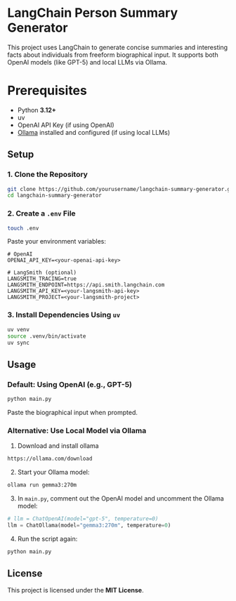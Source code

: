 # LangChain Person Summary Generator

This project uses LangChain to generate concise summaries and interesting facts about individuals from freeform biographical input. It supports both OpenAI models (like GPT-5) and local LLMs via Ollama.

# Prerequisites

* Python **3.12+**
* uv
* OpenAI API Key (if using OpenAI)
* [Ollama](https://ollama.com/download) installed and configured (if using local LLMs)

## Setup

### 1. Clone the Repository

```bash
git clone https://github.com/yourusername/langchain-summary-generator.git
cd langchain-summary-generator
```

### 2. Create a `.env` File

```bash
touch .env
```

Paste your environment variables:

```env
# OpenAI
OPENAI_API_KEY=<your-openai-api-key>

# LangSmith (optional)
LANGSMITH_TRACING=true
LANGSMITH_ENDPOINT=https://api.smith.langchain.com
LANGSMITH_API_KEY=<your-langsmith-api-key>
LANGSMITH_PROJECT=<your-langsmith-project>
```

### 3. Install Dependencies Using `uv`

```bash
uv venv        
source .venv/bin/activate
uv sync
```

## Usage

### Default: Using OpenAI (e.g., GPT-5)

```bash
python main.py
```

Paste the biographical input when prompted.

### Alternative: Use Local Model via Ollama
1. Download and install ollama
```bash
https://ollama.com/download
```  

2. Start your Ollama model:

```bash
ollama run gemma3:270m
```

3. In `main.py`, comment out the OpenAI model and uncomment the Ollama model:

```python
# llm = ChatOpenAI(model="gpt-5", temperature=0)
llm = ChatOllama(model="gemma3:270m", temperature=0)
```

4. Run the script again:

```bash
python main.py
```

## License

This project is licensed under the **MIT License**.
